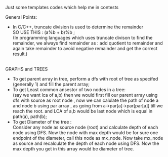 Just some templates codes which help me in contests

General Points: 
- In C/C++, truncate division is used to determine the remainder <br/>
SO USE THIS : (a%b + b)%b ;  <br/>
(In programming languages which uses truncate divison to find the remainder, we always find remainder as : add quotient to remainder and again take remainder to avoid negative remainder and get the correct result.)

<br/>
GRAPHS and TREES
<br/>

<ul>
<li> 
To get parent array in tree, perform a dfs with root of tree as specifed (generally 1) and fill the parent array;
</li>
  
<li>
To get Least common ansestor of two nodes in a tree: <br/>
(say we want lca of a,b) then we would first fill our parent array using dfs with source as root node , now we can calulate the path of node a and node b using par array , as going from a->par[a]->par[par[a]] till we reach the root. and LCA of a,b would be last node which is equal in path(a), path(b);
</li>

<li>
To get Diameter of the tree : <br/>
Consider any node as source node (root) and calculate depth of each node using DFS. 
Now the node with max depth would be for sure one endpoint of the diameter, call this node as mx_node.
Now take mx_node as source and recalculate the depth of each node using DFS. Now the max depth you get in this array would be diameter of tree.
</li>

  
</ul>
